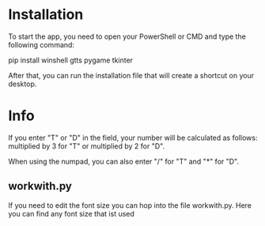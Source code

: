 # Installation

To start the app, you need to open your PowerShell or CMD and type the following command:

pip install winshell gtts pygame tkinter

After that, you can run the installation file that will create a shortcut on your desktop.

# Info

If you enter "T" or "D" in the field, your number will be calculated as follows: multiplied by 3 for "T" or multiplied by 2 for "D".

When using the numpad, you can also enter "/" for "T" and "*" for "D".

## workwith.py

If you need to edit the font size you can hop into the file workwith.py. 
Here you can find any font size that ist used
